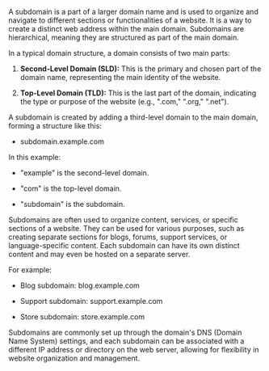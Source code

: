 A subdomain is a part of a larger domain name and is used to organize and navigate to different sections or functionalities of a website. It is a way to create a distinct web address within the main domain. Subdomains are hierarchical, meaning they are structured as part of the main domain.

In a typical domain structure, a domain consists of two main parts:

1. **Second-Level Domain (SLD):** This is the primary and chosen part of the domain name, representing the main identity of the website.

2. **Top-Level Domain (TLD):** This is the last part of the domain, indicating the type or purpose of the website (e.g., ".com," ".org," ".net").

A subdomain is created by adding a third-level domain to the main domain, forming a structure like this:

- subdomain.example.com

In this example:

- "example" is the second-level domain.

- "com" is the top-level domain.

- "subdomain" is the subdomain.

Subdomains are often used to organize content, services, or specific sections of a website. They can be used for various purposes, such as creating separate sections for blogs, forums, support services, or language-specific content. Each subdomain can have its own distinct content and may even be hosted on a separate server.

For example:

- Blog subdomain: blog.example.com

- Support subdomain: support.example.com

- Store subdomain: store.example.com

Subdomains are commonly set up through the domain's DNS (Domain Name System) settings, and each subdomain can be associated with a different IP address or directory on the web server, allowing for flexibility in website organization and management.